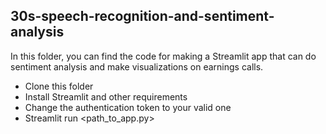 ## 30s-speech-recognition-and-sentiment-analysis

In this folder, you can find the code for making a Streamlit app that can do sentiment analysis and make visualizations on earnings calls.

* Clone this folder
* Install Streamlit and other requirements
* Change the authentication token to your valid one
* Streamlit run <path_to_app.py>
